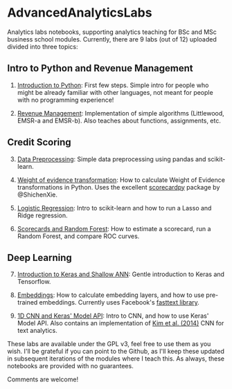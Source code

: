 # AdvancedAnalyticsLabs
Analytics labs notebooks, supporting analytics teaching for BSc and MSc business school modules. Currently, there are 9 labs (out of 12) uploaded divided into three topics:

## Intro to Python and Revenue Management

1. [Introduction to Python](Lab_1_Introduction_to_Python.ipynb): First few steps. Simple intro for people who might be already familiar with other languages, not meant for people with no programming experience!

2. [Revenue Management](Lab_2_Revenue_Management.ipynb): Implementation of simple algorithms (Littlewood, EMSR-a and EMSR-b). Also teaches about functions, assignments, etc.

## Credit Scoring

3. [Data Preprocessing](Lab_3_Preprocessing.ipynb): Simple data preprocessing using pandas and scikit-learn.

4. [Weight of evidence transformation](Lab_4_WoE.ipynb): How to calculate Weight of Evidence transformations in Python. Uses the excellent [scorecardpy](https://github.com/ShichenXie/scorecardpy) package by @ShichenXie.

5. [Logistic Regression](Lab_5_Logistic_Regression.ipynb): Intro to scikit-learn and how to run a Lasso and Ridge regression.

6. [Scorecards and Random Forest](Lab_6_Scorecards_and_Ensembles.ipynb): How to estimate a scorecard, run a Random Forest, and compare ROC curves.

## Deep Learning

7. [Introduction to Keras and Shallow ANN](Lab_7_Keras_and_Shallow_Neural_Networks.ipynb): Gentle introduction to Keras and Tensorflow.

8. [Embeddings](Lab_8_Embeddings.ipynb): How to calculate embedding layers, and how to use pre-trained embeddings. Currently uses Facebook's [fasttext library](https://fasttext.cc/).

9. [1D CNN and Keras' Model API](Lab_9_ConvNets_for_Text_Analytics.ipynb): Intro to CNN, and how to use Keras' Model API. Also contains an implementation of [Kim et al. (2014)](https://arxiv.org/abs/1408.5882) CNN for text analytics.

These labs are available under the GPL v3, feel free to use them as you wish. I'll be grateful if you can point to the Github, as I'll keep these updated in subsequent iterations of the modules where I teach this. As always, these notebooks are provided with no guarantees.

Comments are welcome!
